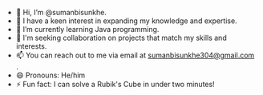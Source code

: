 - 👋 Hi, I’m @sumanbisunkhe.
- 👀 I have a keen interest in expanding my knowledge and expertise.
- 🌱 I’m currently learning  Java programming.
- 💞️ I'm seeking collaboration on projects that match my skills and interests.
- 📫 You can reach out to me via email at sumanbisunkhe304@gmail.com .
- 😄 Pronouns: He/him
- ⚡ Fun fact: I can solve a Rubik's Cube in under two minutes!

<!---
sumanbisunkhe/sumanbisunkhe is a ✨ special ✨ repository because its `README.md` (this file) appears on your GitHub profile.
You can click the Preview link to take a look at your changes.
--->
